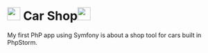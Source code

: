 # <img src="https://upload.wikimedia.org/wikipedia/commons/thumb/6/65/Circle-icons-car.svg/768px-Circle-icons-car.svg.png" width="30"/> Car Shop<img src="https://upload.wikimedia.org/wikipedia/commons/thumb/6/65/Circle-icons-car.svg/768px-Circle-icons-car.svg.png" width="30"/>

My first PhP app using Symfony is about a shop tool for cars built in PhpStorm.
